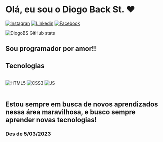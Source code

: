 
# Olá, eu sou o Diogo Back St. ❤️  

[![Instagran](https://img.shields.io/badge/Instagram-E4405F?style=for-the-badge&logo=instagram&logoColor=white)](https://www.instagram.com/diogo_back_st/)
[![Linkedin](https://img.shields.io/badge/LinkedIn-0077B5?style=for-the-badge&logo=linkedin&logoColor=white)](https://www.linkedin.com/in/diogo-back-steinmetz-06041822a/)
[![Facebook](https://img.shields.io/badge/Facebook-1877F2?style=for-the-badge&logo=facebook&logoColor=white)](https://www.facebook.com/diogo.back.779/)

![DiogoBS GitHub stats](https://github-readme-stats.vercel.app/api?username=DiogoBS&show_icons=true&theme=dracula)

## Sou programador por amor!! 

## Tecnologias 

<div style='display: inline_block;'><br/>
    <img src='https://img.shields.io/badge/HTML5-E34F26?style=for-the-badge&logo=html5&logoColor=white' alt='HTML5' />
    <img src='https://img.shields.io/badge/CSS3-1572B6?style=for-the-badge&logo=css3&logoColor=white' alt='CSS3' />
    <img src='https://img.shields.io/badge/JavaScript-323330?style=for-the-badge&logo=javascript&logoColor=F7DF1E' alt='JS' />
    <!-- <img src='' alt='HTML5' /> -->
</div><br/>

## Estou sempre em busca de novos aprendizados nessa área maravilhosa, e busco sempre aprender novas tecnologias!

### Des de 5/03/2023

